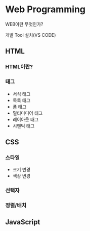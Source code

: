 # Web Programming

WEB이란 무엇인가?

개발 Tool 설치(VS CODE)



## HTML

### HTML이란?

### 태그

- 서식 태그
- 목록 태그
- 폼 태그
- 멀티미디어 태그
- 레이아웃 태그
- 시멘틱 태그



## CSS

### 스타일

- 크기 변경
- 색상 변경

### 선택자

### 정렬/배치



## JavaScript

